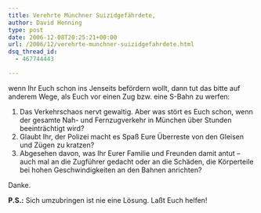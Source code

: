 ```yaml
---
title: Verehrte Münchner Suizidgefährdete,
author: David Henning
type: post
date: 2006-12-08T20:25:21+00:00
url: /2006/12/verehrte-munchner-suizidgefahrdete.html
dsq_thread_id:
  - 467744443

---
```

wenn Ihr Euch schon ins Jenseits befördern wollt, dann tut das bitte auf anderem Wege, als Euch vor einen Zug bzw. eine S-Bahn zu werfen:

  1. Das Verkehrschaos nervt gewaltig. Aber was stört es Euch schon, wenn der gesamte Nah- und Fernzugverkehr in München über Stunden beeinträchtigt wird? 
  2. Glaubt Ihr, der Polizei macht es Spaß Eure Überreste von den Gleisen und Zügen zu kratzen?
  3. Abgesehen davon, was Ihr Eurer Familie und Freunden damit antut &#8211; auch mal an die Zugführer gedacht oder an die Schäden, die Körperteile bei hohen Geschwindigkeiten an den Bahnen anrichten?

Danke.

**P.S.:** Sich umzubringen ist nie eine Lösung. Laßt Euch helfen!